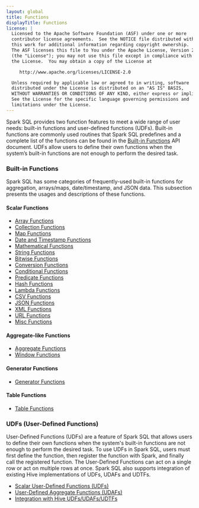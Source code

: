 ```yaml
---
layout: global
title: Functions
displayTitle: Functions
license: |
  Licensed to the Apache Software Foundation (ASF) under one or more
  contributor license agreements.  See the NOTICE file distributed with
  this work for additional information regarding copyright ownership.
  The ASF licenses this file to You under the Apache License, Version 2.0
  (the "License"); you may not use this file except in compliance with
  the License.  You may obtain a copy of the License at

     http://www.apache.org/licenses/LICENSE-2.0

  Unless required by applicable law or agreed to in writing, software
  distributed under the License is distributed on an "AS IS" BASIS,
  WITHOUT WARRANTIES OR CONDITIONS OF ANY KIND, either express or implied.
  See the License for the specific language governing permissions and
  limitations under the License.
---
```


Spark SQL provides two function features to meet a wide range of user needs: built-in functions and user-defined functions (UDFs).
Built-in functions are commonly used routines that Spark SQL predefines and a complete list of the functions can be found in the [Built-in Functions](api/sql/) API document. UDFs allow users to define their own functions when the system’s built-in functions are not enough to perform the desired task.

### Built-in Functions

Spark SQL has some categories of frequently-used built-in functions for aggregation, arrays/maps, date/timestamp, and JSON data.
This subsection presents the usages and descriptions of these functions.

#### Scalar Functions
 * [Array Functions](sql-ref-functions-builtin.html#array-functions)
 * [Collection Functions](sql-ref-functions-builtin.html#collection-functions)
 * [Map Functions](sql-ref-functions-builtin.html#map-functions)
 * [Date and Timestamp Functions](sql-ref-functions-builtin.html#date-and-timestamp-functions)
 * [Mathematical Functions](sql-ref-functions-builtin.html#mathematical-functions)
 * [String Functions](sql-ref-functions-builtin.html#string-functions)
 * [Bitwise Functions](sql-ref-functions-builtin.html#bitwise-functions)
 * [Conversion Functions](sql-ref-functions-builtin.html#conversion-functions)
 * [Conditional Functions](sql-ref-functions-builtin.html#conditional-functions)
 * [Predicate Functions](sql-ref-functions-builtin.html#predicate-functions)
 * [Hash Functions](sql-ref-functions-builtin.html#hash-functions)
 * [Lambda Functions](sql-ref-functions-builtin.html#lambda-functions)
 * [CSV Functions](sql-ref-functions-builtin.html#csv-functions)
 * [JSON Functions](sql-ref-functions-builtin.html#json-functions)
 * [XML Functions](sql-ref-functions-builtin.html#xml-functions)
 * [URL Functions](sql-ref-functions-builtin.html#url-functions)
 * [Misc Functions](sql-ref-functions-builtin.html#misc-functions)

#### Aggregate-like Functions
 * [Aggregate Functions](sql-ref-functions-builtin.html#aggregate-functions)
 * [Window Functions](sql-ref-functions-builtin.html#window-functions)

#### Generator Functions
* [Generator Functions](sql-ref-functions-builtin.html#generator-functions)

#### Table Functions
* [Table Functions](sql-ref-functions-builtin.html#table-functions)

### UDFs (User-Defined Functions)

User-Defined Functions (UDFs) are a feature of Spark SQL that allows users to define their own functions when the system's built-in functions are not enough to perform the desired task. To use UDFs in Spark SQL, users must first define the function, then register the function with Spark, and finally call the registered function. The User-Defined Functions can act on a single row or act on multiple rows at once. Spark SQL also supports integration of existing Hive implementations of UDFs, UDAFs and UDTFs.

 * [Scalar User-Defined Functions (UDFs)](sql-ref-functions-udf-scalar.html)
 * [User-Defined Aggregate Functions (UDAFs)](sql-ref-functions-udf-aggregate.html)
 * [Integration with Hive UDFs/UDAFs/UDTFs](sql-ref-functions-udf-hive.html)
